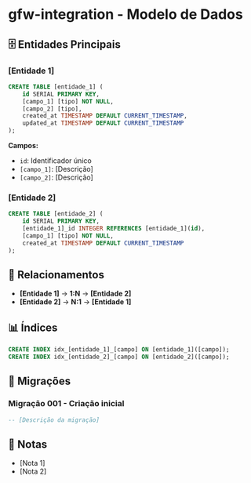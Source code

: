 # gfw-integration - Modelo de Dados

## 🗄️ Entidades Principais

### [Entidade 1]
```sql
CREATE TABLE [entidade_1] (
    id SERIAL PRIMARY KEY,
    [campo_1] [tipo] NOT NULL,
    [campo_2] [tipo],
    created_at TIMESTAMP DEFAULT CURRENT_TIMESTAMP,
    updated_at TIMESTAMP DEFAULT CURRENT_TIMESTAMP
);
```

**Campos:**
- `id`: Identificador único
- `[campo_1]`: [Descrição]
- `[campo_2]`: [Descrição]

### [Entidade 2]
```sql
CREATE TABLE [entidade_2] (
    id SERIAL PRIMARY KEY,
    [entidade_1]_id INTEGER REFERENCES [entidade_1](id),
    [campo_1] [tipo] NOT NULL,
    created_at TIMESTAMP DEFAULT CURRENT_TIMESTAMP
);
```

## 🔗 Relacionamentos
- **[Entidade 1]** → **1:N** → **[Entidade 2]**
- **[Entidade 2]** → **N:1** → **[Entidade 1]**

## 📊 Índices
```sql
CREATE INDEX idx_[entidade_1]_[campo] ON [entidade_1]([campo]);
CREATE INDEX idx_[entidade_2]_[campo] ON [entidade_2]([campo]);
```

## 🔄 Migrações
### Migração 001 - Criação inicial
```sql
-- [Descrição da migração]
```

## 📝 Notas
- [Nota 1]
- [Nota 2]
